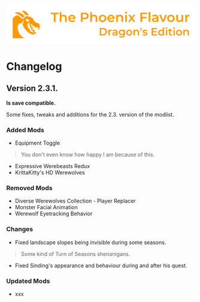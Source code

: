 ![image](images/Banner.webp)

# Changelog

## Version 2.3.1.

**Is save compatible.**

Some fixes, tweaks and additions for the 2.3. version of the modlist.

### Added Mods

* Equipment Toggle
> You don't even know how happy I am because of this.
* Expressive Werebeasts Redux
* KrittaKitty's HD Werewolves

### Removed Mods

* Diverse Werewolves Collection - Player Replacer
* Monster Facial Animation
* Werewolf Eyetracking Behavior

### Changes

* Fixed landscape slopes being invisible during some seasons.
> Some kind of Turn of Seasons shenanigans.
* Fixed Sinding's appearance and behaviour during and after his quest.

### Updated Mods

* xxx
